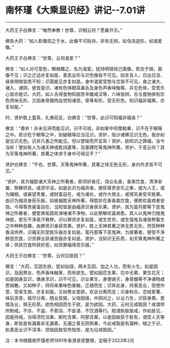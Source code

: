 # 南怀瑾《大乘显识经》讲记--7.01讲

------

大药王子白佛言：“唯然奉教！世尊，识相云何？愿垂开示。”

佛告大药：“如人影像现之于水，此像不可执持，非有无辩，如刍洛迦形，如渴爱像。”

大药王子白佛言：“世尊，云何渴爱？”

佛言：“如人对可意色，眼根趣之，名为渴爱。犹持明镜视己面像，若去于镜，面像不见；识之迁运亦复如是，善恶业形与识色像皆不可见。如生盲人，日出日没、昼夜明暗皆悉不知；识莫能见亦复如是。身中渴爱受想与念皆不可见，身之诸大、诸入、诸阴，彼皆是识。诸有色体眼耳鼻舌及身色声香味触等，并无色体，受苦乐心皆亦是识。大药，如人舌得食物知甜苦辛酸咸涩等，六味皆辨。舌与食物俱有形色而味无形，又因身骨髓肉血觉知诸受。骨等有形，受无形色。知识福非福果，亦复如是。”

时，贤护胜上童真，礼佛双足，白佛言：“世尊，此识可知福非福诶？”

佛言：“善听！非未见谛而能见识。识不可视，非如掌中阿摩勒果，识不在于眼等之中。若识在于眼等之中，剖破眼等应当见识。贤护，恒沙诸佛见识无色，我亦如是见识无色。识非凡愚之所能见，但以譬喻而开显耳！贤护，欲知识之罪福，汝今当听！譬如有人为诸天神或乾闼婆等，及塞建陀等鬼神所著。贤护，于意云何？其为天等鬼神所著，其著之体求于身中可得见不？”

贤护白佛言：“不也，世尊。天等鬼神所著，其著之体无色无形，身内外求皆不可见。”

“贤护，其为福胜诸大天神之所著者，即须好香花，烧众名香，香美饮食，清净安置，祭解供具，咸须华洁。如是此识为福资者，便获尊贵安乐之果，或为人王，或为辅相，或豪望贵重，或财富自在，或为诸长，或作大商主，或得天身受天胜果。由识为福资身获乐报，如彼福胜天神所著，得胜妙花香香美饮食，便即欢喜病者安隐。今得尊贵豪富自在，当知皆是由福资识身获乐果。贤护，其为富丹那等下恶鬼神之所著者，便爱粪垢腐败涕唾诸不净物，以此祭解欢喜病愈。其人以鬼神力随鬼神欲，爱乐不净臭汗粪秽。识以罪资亦复如是，或生贫穷，或生饿鬼及诸食秽畜生之中种种恶趣，由罪资识身获苦果。贤护，胜上天神其著之体无质无形，而受种种香洁供养，识福无形受胜乐报亦复如是。富丹那等下恶鬼神，为彼著者，便受不净秽恶饮食，识资罪业获诸苦报亦复如是。贤护，当知识无形质，如天等鬼神所著之体；供具饮食所获好恶，如资罪福得苦乐报。”

大药王子白佛言：“世尊，云何见欲因？”

佛言：“大药，互因生欲，犹如钻燧，两木互因，加之人功，而有火生。如是因识，及因男女、色声香味触等，而有欲生。譬如因花生果，花中无果，果生花灭；如是因身显识，循身求识，识不可见，识业果生，身便谢灭，身骨髓等不净诸物咸悉销散。又如种子，持将来果味色香触，迁植而生；识弃此身，持善恶业，受想作意，受来生报，亦复如是。又如男女爱欲，欢会分离而去；识身和合，恋结爱著，味玩贪吝，报尽分离，随业受报，父母因缘，中阴对之，以业力生，识获身果。爱情及业，俱无形质。欲色相因而生于欲，是为欲因。大药，云何见戒取因？戒谓师所制戒，不杀、不盗、不邪淫、不妄语、不饮酒等行。取谓执取是戒，作如是见，因是持戒，当得须陀洹果、斯陀含果、阿那含果。以是因故获于胜有，谓受人天等身，斯皆是有漏善非无漏善。无漏之善无阴熟果，今此戒取是有漏种，植之于识，执善恶业识不淳净，烦恼因故受热恼苦，是为见戒取因。”

注：本书根据南怀瑾老师1991年香港录音整理，定稿于2023年2月

